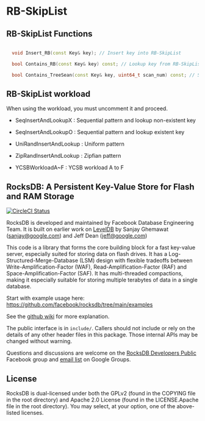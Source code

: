 # RB-SkipList

## RB-SkipList Functions

```C++

  void Insert_RB(const Key& key); // Insert key into RB-SkipList

  bool Contains_RB(const Key& key) const; // Lookup key from RB-SkipList

  bool Contains_TreeSean(const Key& key, uint64_t scan_num) const; // Scan key from RB-SkipList

```

## RB-SkipList workload

When using the workload, you must uncomment it and proceed.

- SeqInsertAndLookupX : Sequential pattern and lookup non-existent key

- SeqInsertAndLookupO : Sequential pattern and lookup existent key

- UniRandInsertAndLookup : Uniform pattern

- ZipRandInsertAndLookup : Zipfian pattern

- YCSBWorkloadA~F : YCSB workload A to F

## RocksDB: A Persistent Key-Value Store for Flash and RAM Storage

[![CircleCI Status](https://circleci.com/gh/facebook/rocksdb.svg?style=svg)](https://circleci.com/gh/facebook/rocksdb)

RocksDB is developed and maintained by Facebook Database Engineering Team.
It is built on earlier work on [LevelDB](https://github.com/google/leveldb) by Sanjay Ghemawat (sanjay@google.com)
and Jeff Dean (jeff@google.com)

This code is a library that forms the core building block for a fast
key-value server, especially suited for storing data on flash drives.
It has a Log-Structured-Merge-Database (LSM) design with flexible tradeoffs
between Write-Amplification-Factor (WAF), Read-Amplification-Factor (RAF)
and Space-Amplification-Factor (SAF). It has multi-threaded compactions,
making it especially suitable for storing multiple terabytes of data in a
single database.

Start with example usage here: https://github.com/facebook/rocksdb/tree/main/examples

See the [github wiki](https://github.com/facebook/rocksdb/wiki) for more explanation.

The public interface is in `include/`.  Callers should not include or
rely on the details of any other header files in this package.  Those
internal APIs may be changed without warning.

Questions and discussions are welcome on the [RocksDB Developers Public](https://www.facebook.com/groups/rocksdb.dev/) Facebook group and [email list](https://groups.google.com/g/rocksdb) on Google Groups.

## License

RocksDB is dual-licensed under both the GPLv2 (found in the COPYING file in the root directory) and Apache 2.0 License (found in the LICENSE.Apache file in the root directory).  You may select, at your option, one of the above-listed licenses.
